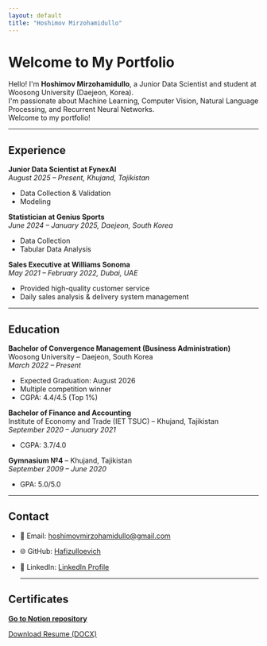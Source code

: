 ```yaml
---
layout: default
title: "Hoshimov Mirzohamidullo"
---
```


# Welcome to My Portfolio

Hello! I'm **Hoshimov Mirzohamidullo**, a Junior Data Scientist and student at Woosong University (Daejeon, Korea).  
I'm passionate about Machine Learning, Computer Vision, Natural Language Processing, and Recurrent Neural Networks.  
Welcome to my portfolio!

---

## Experience

**Junior Data Scientist at FynexAI**  
*August 2025 – Present, Khujand, Tajikistan*  
- Data Collection & Validation  
- Modeling  

**Statistician at Genius Sports**  
*June 2024 – January 2025, Daejeon, South Korea*  
- Data Collection  
- Tabular Data Analysis  

**Sales Executive at Williams Sonoma**  
*May 2021 – February 2022, Dubai, UAE*  
- Provided high-quality customer service  
- Daily sales analysis & delivery system management  

---

## Education

**Bachelor of Convergence Management (Business Administration)**  
Woosong University – Daejeon, South Korea  
*March 2022 – Present*  
- Expected Graduation: August 2026  
- Multiple competition winner  
- CGPA: 4.4/4.5 (Top 1%)  

**Bachelor of Finance and Accounting**  
Institute of Economy and Trade (IET TSUC) – Khujand, Tajikistan  
*September 2020 – January 2021*  
- CGPA: 3.7/4.0  

**Gymnasium №4** – Khujand, Tajikistan  
*September 2009 – June 2020*  
- GPA: 5.0/5.0  

---

## Contact

- 📧 Email: [hoshimovmirzohamidullo@gmail.com](mailto:hoshimovmirzohamidullo@gmail.com)  
- 🌐 GitHub: [Hafizulloevich](https://github.com/Hafizulloevich)  
- 💼 LinkedIn: [LinkedIn Profile](https://www.linkedin.com/in/hoshimov/)

  ---
  
## Certificates
[**Go to Notion repository**](https://hoshimov.notion.site/Certificates-1508571c63ed80a0b125d4bceda53e25)

[Download Resume (DOCX)](Resume_EN.docx)

